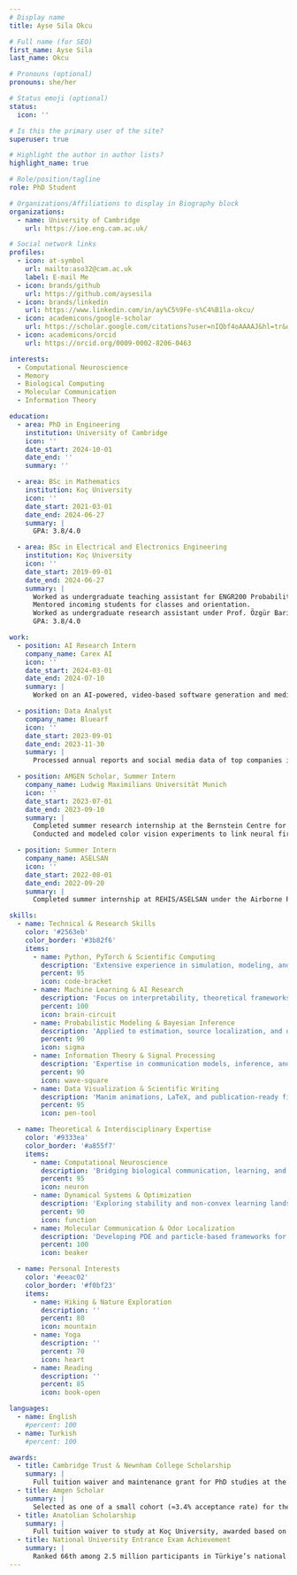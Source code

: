 ```yaml
---
# Display name
title: Ayse Sila Okcu

# Full name (for SEO)
first_name: Ayse Sila
last_name: Okcu

# Pronouns (optional)
pronouns: she/her

# Status emoji (optional)
status:
  icon: ''

# Is this the primary user of the site?
superuser: true

# Highlight the author in author lists?
highlight_name: true

# Role/position/tagline
role: PhD Student

# Organizations/Affiliations to display in Biography block
organizations:
  - name: University of Cambridge
    url: https://ioe.eng.cam.ac.uk/

# Social network links
profiles:
  - icon: at-symbol
    url: mailto:aso32@cam.ac.uk
    label: E-mail Me
  - icon: brands/github
    url: https://github.com/aysesila
  - icon: brands/linkedin
    url: https://www.linkedin.com/in/ay%C5%9Fe-s%C4%B1la-okcu/
  - icon: academicons/google-scholar
    url: https://scholar.google.com/citations?user=nIQbf4oAAAAJ&hl=tr&oi=ao
  - icon: academicons/orcid
    url: https://orcid.org/0009-0002-8206-0463

interests:
  - Computational Neuroscience
  - Memory
  - Biological Computing
  - Molecular Communication
  - Information Theory

education:
  - area: PhD in Engineering 
    institution: University of Cambridge
    icon: ''
    date_start: 2024-10-01
    date_end: ''
    summary: ''

  - area: BSc in Mathematics
    institution: Koç University
    icon: ''
    date_start: 2021-03-01
    date_end: 2024-06-27
    summary: |
      GPA: 3.8/4.0

  - area: BSc in Electrical and Electronics Engineering
    institution: Koç University
    icon: ''
    date_start: 2019-09-01
    date_end: 2024-06-27
    summary: |
      Worked as undergraduate teaching assistant for ENGR200 Probability for Engineers (Spring 2023) and INDR201 Discrete Mathematics and Its Applications (Fall 2022). 
      Mentored incoming students for classes and orientation. 
      Worked as undergraduate research assistant under Prof. Özgür Barış Akan on molecular communication techniques, and under Prof. Murat Kuşcu on pulse shape optimization for microfluidic molecular communication.
      GPA: 3.8/4.0

work:
  - position: AI Research Intern
    company_name: Carex AI
    icon: ''
    date_start: 2024-03-01
    date_end: 2024-07-10
    summary: |
      Worked on an AI-powered, video-based software generation and medical device platform that transforms camera-equipped devices into regulatory vital sign monitoring solutions.

  - position: Data Analyst
    company_name: Bluearf
    icon: ''
    date_start: 2023-09-01
    date_end: 2023-11-30
    summary: |
      Processed annual reports and social media data of top companies in Türkiye and analyzed their sustainability performance with respect to the UN Sustainable Development Goals.

  - position: AMGEN Scholar, Summer Intern 
    company_name: Ludwig Maximilians Universität Munich
    icon: ''
    date_start: 2023-07-01
    date_end: 2023-09-10
    summary: |
      Completed summer research internship at the Bernstein Centre for Computational Neuroscience. 
      Conducted and modeled color vision experiments to link neural firings in the primary visual cortex with color discrimination effects under Prof. Dr. Thomas Wachtler’s group, and presented results at the Cambridge Poster Symposium.

  - position: Summer Intern 
    company_name: ASELSAN
    icon: ''
    date_start: 2022-08-01
    date_end: 2022-09-20
    summary: |
      Completed summer internship at REHIS/ASELSAN under the Airborne Platform Radar Department.

skills:
  - name: Technical & Research Skills
    color: '#2563eb'
    color_border: '#3b82f6'
    items:
      - name: Python, PyTorch & Scientific Computing
        description: 'Extensive experience in simulation, modeling, and deep learning frameworks.'
        percent: 95
        icon: code-bracket
      - name: Machine Learning & AI Research
        description: 'Focus on interpretability, theoretical frameworks, and robust representation learning.'
        percent: 100
        icon: brain-circuit
      - name: Probabilistic Modeling & Bayesian Inference
        description: 'Applied to estimation, source localization, and uncertainty quantification.'
        percent: 90
        icon: sigma
      - name: Information Theory & Signal Processing
        description: 'Expertise in communication models, inference, and molecular channel modeling.'
        percent: 90
        icon: wave-square
      - name: Data Visualization & Scientific Writing
        description: 'Manim animations, LaTeX, and publication-ready figures for conferences and papers.'
        percent: 95
        icon: pen-tool

  - name: Theoretical & Interdisciplinary Expertise
    color: '#9333ea'
    color_border: '#a855f7'
    items:
      - name: Computational Neuroscience
        description: 'Bridging biological communication, learning, and memory through modeling.'
        percent: 95
        icon: neuron
      - name: Dynamical Systems & Optimization
        description: 'Exploring stability and non-convex learning landscapes.'
        percent: 90
        icon: function
      - name: Molecular Communication & Odor Localization
        description: 'Developing PDE and particle-based frameworks for microscale information transfer.'
        percent: 100
        icon: beaker

  - name: Personal Interests
    color: '#eeac02'
    color_border: '#f0bf23'
    items:
      - name: Hiking & Nature Exploration
        description: ''
        percent: 80
        icon: mountain
      - name: Yoga
        description: ''
        percent: 70
        icon: heart
      - name: Reading
        description: ''
        percent: 85
        icon: book-open

languages:
  - name: English
    #percent: 100
  - name: Turkish
    #percent: 100

awards:
  - title: Cambridge Trust & Newnham College Scholarship
    summary: |
      Full tuition waiver and maintenance grant for PhD studies at the University of Cambridge.
  - title: Amgen Scholar
    summary: |
      Selected as one of a small cohort (≈3.4% acceptance rate) for the Amgen Scholars program, providing hands-on research opportunities at leading global institutions.
  - title: Anatolian Scholarship
    summary: |
      Full tuition waiver to study at Koç University, awarded based on national academic excellence.
  - title: National University Entrance Exam Achievement
    summary: |
      Ranked 66th among 2.5 million participants in Türkiye’s national university entrance exam.
---
```

